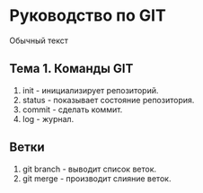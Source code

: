 # Руководство по GIT
Обычный текст
## Тема 1. Команды GIT
1. init - инициализирует репозиторий.
2. status - показывает состояние репозитория.
3. commit - сделать коммит.
4. log - журнал.
## Ветки
1. git branch - выводит список веток.
2. git merge - производит слияние веток.